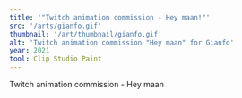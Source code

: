 ```yaml
---
title: '"Twitch animation commission - Hey maan!"'
src: '/arts/gianfo.gif'
thumbnail: '/art/thumbnail/gianfo.gif'
alt: 'Twitch animation commission "Hey maan" for Gianfo'
year: 2021
tool: Clip Studio Paint
---
```


Twitch animation commission - Hey maan
